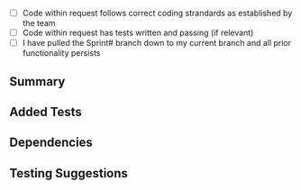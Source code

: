 - [ ] Code within request follows correct coding strandards as established by the team
- [ ] Code within request has tests written and passing (if relevant)
- [ ] I have pulled the Sprint# branch down to my current branch and all prior functionality persists

## Summary

## Added Tests

## Dependencies

## Testing Suggestions
